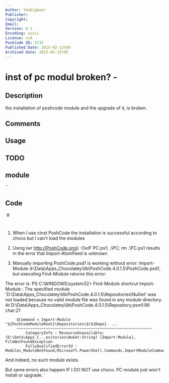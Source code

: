 ```yaml
---
Author: thebigbear
Publisher: 
Copyright: 
Email: 
Version: 0.1
Encoding: ascii
License: cc0
PoshCode ID: 5733
Published Date: 2015-02-12t09
Archived Date: 2015-02-15t05
---
```


# inst of pc modul broken? - 

## Description

the installation of poshcode module and the upgrade of it, is broken.

## Comments



## Usage



## TODO



## module

``

## Code

`#
 #
 
 
 1.    When I use cinst PoshCode the installation is successful according to choco but I can't load the modules
 
 
 2.    Using iwr http://PoshCode.org/i -OutF PC.ps1; .\PC; rm .\PC.ps1 results in the error that Import-AtomFeed is unknown
 
 3.    Manually importing PoshCode.psd1 is working without error: Import-Module d:\Data\Apps\_Chocolatey\lib\PoshCode.4.0.1.5\PoshCode.psd1, but executing Find-Module returns this error:
 
 The error is:
     PS C:\WINDOWS\system32> Find-Module shortcut
     Import-Module : The specified module 'D:\Data\Apps_Chocolatey\lib\PoshCode.4.0.1.5\Repositories\NuGet' was not loaded because no valid module file was found in any module directory.
     At D:\Data\Apps_Chocolatey\lib\PoshCode.4.0.1.5\Repository.psm1:96 char:21
 
         $Command = Import-Module "${PoshCodeModuleRoot}\Repositories\$(${Repo}. ...
         ~~~~~~~~~~~~~~~~~~~~~~~~~~~~~~~~~~~~~~~~~~~~~~~~~~~~~~~~~~~~
             CategoryInfo : ResourceUnavailable: (D:\Data\Apps_C...ositories\NuGet:String) [Import-Module], FileNotFoundException
             FullyQualifiedErrorId : Modules_ModuleNotFound,Microsoft.PowerShell.Commands.ImportModuleCommand
 
 And indeed, no such module exists.
 
 But same errors also happen IF I DO NOT use choco. PC module just won't install or upgrade.
`

